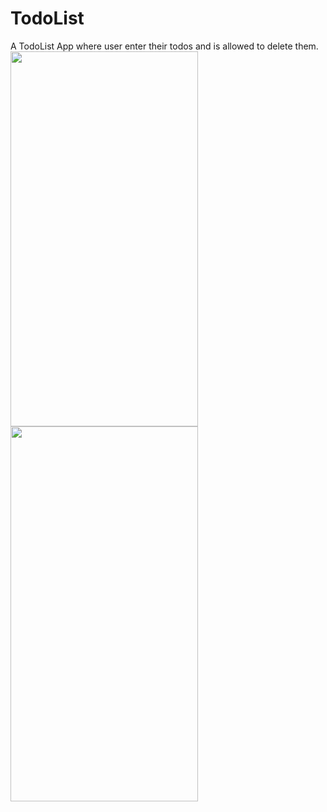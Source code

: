 # TodoList
A TodoList App where user enter their todos and is allowed to delete them.
<img src="https://user-images.githubusercontent.com/87975609/128386309-480806c2-ad0f-4d3e-a887-0b8d1b58fb21.jpeg" width="300" height="600"><img src="https://user-images.githubusercontent.com/87975609/128386459-eac44828-2d4a-4173-ba07-4fd45fe920c8.jpeg" width="300" height="600">
